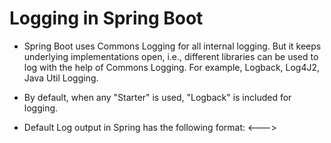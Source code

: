 # Logging in Spring Boot

- Spring Boot uses Commons Logging for all internal logging. But it keeps underlying implementations open, i.e., different libraries can be used to log with the help of Commons Logging. For example, Logback, Log4J2, Java Util Logging.

- By default, when any "Starter" is used, "Logback" is included for logging.

- Default Log output in Spring has the following format:
    <Date> <Time> <Log Level> <Process Id> <---> <Thread Name> <Logger Name> <Log Message>